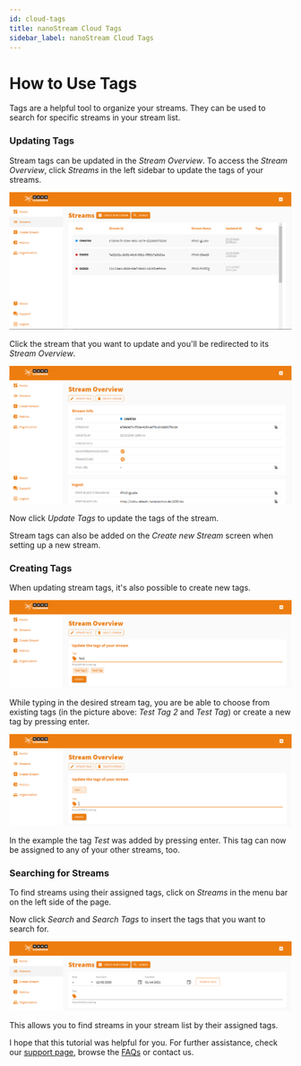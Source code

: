 ```yaml
---
id: cloud-tags
title: nanoStream Cloud Tags
sidebar_label: nanoStream Cloud Tags
---
```


# How to Use Tags

Tags are a helpful tool to organize your streams. They can be used to search for specific streams in your stream list.

### Updating Tags

Stream tags can be updated in the *Stream Overview*. To access the *Stream Overview*, click *Streams* in the left sidebar to update the tags of your streams.

![streams](assets/streams.png)

Click the stream that you want to update and you'll be redirected to its *Stream Overview*.

![stream-overview](assets/stream-overview.png)

Now click *Update Tags* to update the tags of the stream.

Stream tags can also be added on the *Create new Stream* screen when setting up a new stream.

### Creating Tags

When updating stream tags, it's also possible to create new tags.

![create tags](assets/create-tags.png)

While typing in the desired stream tag, you are be able to choose from existing tags (in the picture above: *Test Tag 2* and *Test Tag*) or create a new tag by pressing enter.

![create tag](assets/create-tag2.png)

In the example the tag *Test* was added by pressing enter. This tag can now be assigned to any of your other streams, too.

### Searching for Streams

To find streams using their assigned tags, click on *Streams* in the menu bar on the left side of the page.

Now click *Search* and *Search Tags* to insert the tags that you want to search for.

![searching-tags](assets/searching-tags.png)

This allows you to find streams in your stream list by their assigned tags.

I hope that this tutorial was helpful for you. For further assistance, check our [support page](https://docs.nanocosmos.de/), browse the [FAQs](https://docs.nanocosmos.de/docs/faq/faq_streaming/) or contact us.

